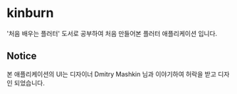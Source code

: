 # kinburn

'처음 배우는 플러터' 도서로 공부하여 처음 만들어본 플러터 애플리케이션 입니다. 

## Notice

본 애플리케이션의 UI는 디자이너 Dmitry Mashkin 님과 이야기하여 허락을 받고 디자인 되었습니다.
